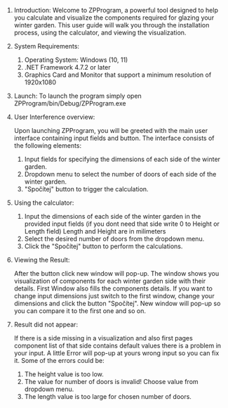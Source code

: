 1) Introduction:
   Welcome to ZPProgram, a powerful tool designed to help you calculate and visualize the components required for glazing your winter garden.
   This user guide will walk you through the installation process, using the calculator, and viewing the visualization.
   
2) System Requirements:
   1. Operating System: Windows (10, 11)
   2. .NET Framework 4.7.2 or later
   3. Graphics Card and Monitor that support a minimum resolution of 1920x1080

3) Launch:
   To launch the program simply open ZPProgram/bin/Debug/ZPProgram.exe

4) User Interference overview:

   Upon launching ZPProgram, you will be greeted with the main user interface containing input fields and button. The interface consists of
   the following elements:

   1. Input fields for specifying the dimensions of each side of the winter garden.
   2. Dropdown menu to select the number of doors of each side of the winter garden.
   3. "Spočítej" button to trigger the calculation.

5) Using the calculator:
   1. Input the dimensions of each side of the winter garden in the provided input fields (if you dont need that side write 0 to Height or Length field)
      Length and Height are in milimeters
   2. Select the desired number of doors from the dropdown menu.
   3. Click the "Spočítej" button to perform the calculations.

6) Viewing the Result:

   After the button click new window will pop-up. The window shows you visualization of components for each winter garden side with their details.
   First Window also fills the components details.
   If you want to change input dimensions just switch to the first window, change your dimensions and click the button "Spočítej". New window will
   pop-up so you can compare it to the first one and so on.

8) Result did not appear:

   If there is a side missing in a visualization and also first pages component list of that side contains default values there is a problem in
   your input. A little Error will pop-up at yours wrong input so you can fix it.
   Some of the errors could be:
      1) The height value is too low.
      2) The value for number of doors is invalid! Choose value from dropdown menu.
      3) The length value is too large for chosen number of doors.
